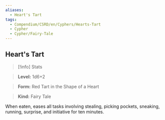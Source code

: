 ```yaml
---
aliases:
  - Heart's Tart
tags:
  - Compendium/CSRD/en/Cyphers/Hearts-Tart
  - Cypher
  - Cypher/Fairy-Tale
---
```

  
    
## Heart's Tart    
>[!info] Stats    
> **Level:** 1d6+2    
> **Form:** Red Tart in the Shape of a Heart    
> **Kind:** Fairy Tale  
    
When eaten, eases all tasks involving stealing, picking pockets, sneaking, running, surprise, and initiative for ten minutes.